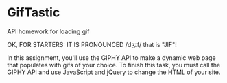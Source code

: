 # GifTastic
API homework for loading gif

OK, FOR STARTERS: IT IS PRONOUNCED /dʒɪf/ that is "JIF"!

In this assignment, you'll use the GIPHY API to make a dynamic web page that populates with gifs of your choice. To finish this task, you must call the GIPHY API and use JavaScript and jQuery to change the HTML of your site.

